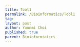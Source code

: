 ```yaml
---
title: Tool1
permalink: /Bioinformatics/Tool1
tag: 
layout: post
author: Yoonmi Choi
published: true
parent: Bioinformtatics
---
```

